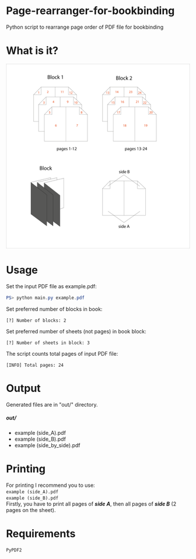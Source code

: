 # Page-rearranger-for-bookbinding
Python script to rearrange page order of PDF file for bookbinding
# What is it?

![explanation](https://github.com/SevRyb/Page-rearranger-for-bookbinding/blob/main/what_is_it.png)

# Usage
Set the input PDF file as example.pdf:
```powershell
PS> python main.py example.pdf
```
Set preferred number of blocks in book:
```
[?] Number of blocks: 2
```
Set preferred number of sheets (not pages) in book block:
```
[?] Number of sheets in block: 3
```
The script counts total pages of input PDF file:
```
[INFO] Total pages: 24
```
# Output
Generated files are in "out/" directory. 
##### out/
  * example (side_A).pdf
  * example (side_B).pdf
  * example (side_by_side).pdf
# Printing
For printing I recommend you to use:\
`example (side_A).pdf`\
`example (side_B).pdf`\
Firstly, you have to print all pages of **_side A_**, then all pages of **_side B_** (2 pages on the sheet).
# Requirements
`PyPDF2`
